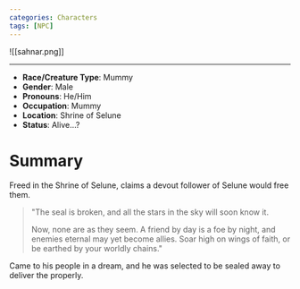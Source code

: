 ```yaml
---
categories: Characters
tags: [NPC]
---
```

![[sahnar.png]]

---
- **Race/Creature Type**: Mummy
- **Gender**: Male
- **Pronouns**:  He/Him
- **Occupation**: Mummy
- **Location**: Shrine of Selune
- **Status**: Alive...?

# Summary
Freed in the Shrine of Selune, claims a devout follower of Selune would free them.

> "The seal is broken, and all the stars in the sky will soon know it.
> 
> Now, none are as they seem. A friend by day is a foe by night, and enemies eternal may yet become allies. Soar high on wings of faith, or be earthed by your worldly chains."

Came to his people in a dream, and he was selected to be sealed away to deliver the properly.